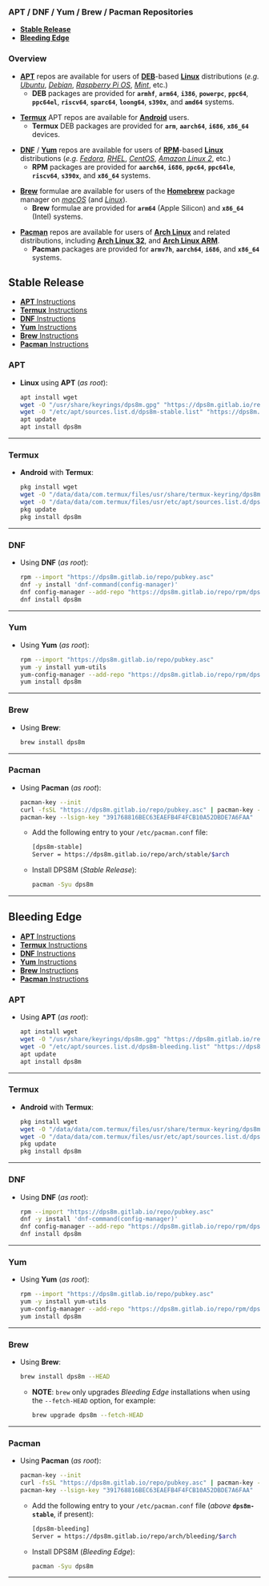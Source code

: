 <!-- SPDX-License-Identifier: MIT-0
     Copyright (c) 2024-2025 The DPS8M Development Team
-->
### APT / DNF / Yum / Brew / Pacman Repositories

* [**Stable Release**](#stable-release)
* [**Bleeding Edge**](#bleeding-edge)

### Overview

* [**APT**](https://wiki.debian.org/AptCLI) repos are available for users of [**DEB**](https://wiki.debian.org/Teams/Dpkg)-based [**Linux**](https://kernel.org/) distributions (*e.g.* [*Ubuntu*](https://ubuntu.com/), [*Debian*](https://www.debian.org/), [*Raspberry Pi OS*](https://www.raspberrypi.com/software/), [*Mint*](https://linuxmint.com/), etc.)
  * **DEB** packages are provided for **`armhf`**, **`arm64`**, **`i386`**, **`powerpc`**, **`ppc64`**, **`ppc64el`**, **`riscv64`**, **`sparc64`**, **`loong64`**, **`s390x`**, and **`amd64`** systems.

[]()
[]()

* [**Termux**](https://termux.dev/) APT repos are available for [**Android**](https://www.android.com/) users.
  * **Termux** DEB packages are provided for **`arm`**, **`aarch64`**, **`i686`**, **`x86_64`** devices.

[]()
[]()

* [**DNF**](https://github.com/rpm-software-management/dnf) / [**Yum**](http://yum.baseurl.org/) repos are available for users of [**RPM**](https://rpm.org/)-based [**Linux**](https://kernel.org/) distributions (*e.g.* [*Fedora*](https://fedoraproject.org/), [*RHEL*](https://www.redhat.com/en/technologies/linux-platforms/enterprise-linux), [*CentOS*](https://www.centos.org/), [*Amazon Linux 2*](https://aws.amazon.com/amazon-linux-2), etc.)
  * **RPM** packages are provided for **`aarch64`**, **`i686`**, **`ppc64`**, **`ppc64le`**, **`riscv64`**, **`s390x`**, and **`x86_64`** systems.

[]()
[]()

* [**Brew**](https://formulae.brew.sh/) formulae are available for users of the [**Homebrew**](https://brew.sh/) package manager on [*macOS*](https://www.apple.com/macos/) (and [*Linux*](https://docs.brew.sh/Homebrew-on-Linux)).
  * **Brew** formulae are provided for **`arm64`** (Apple Silicon) and **`x86_64`** (Intel) systems.

[]()
[]()

* [**Pacman**](https://pacman.archlinux.page/) repos are available for users of [**Arch Linux**](https://archlinux.org/) and related distributions, including [**Arch Linux 32**](https://archlinux32.org/), and [**Arch Linux ARM**](https://archlinuxarm.org/).
  * **Pacman** packages are provided for **`armv7h`**, **`aarch64`**, **`i686`**, and **`x86_64`** systems.

## Stable Release

* [**APT** Instructions](#apt)
* [**Termux** Instructions](#termux)
* [**DNF** Instructions](#dnf)
* [**Yum** Instructions](#yum)
* [**Brew** Instructions](#brew)
* [**Pacman** Instructions](#pacman)

### APT

* **Linux** using **APT** (*as root*):

  ```sh
  apt install wget
  wget -O "/usr/share/keyrings/dps8m.gpg" "https://dps8m.gitlab.io/repo/pubkey.gpg"
  wget -O "/etc/apt/sources.list.d/dps8m-stable.list" "https://dps8m.gitlab.io/repo/deb/dps8m-stable.list"
  apt update
  apt install dps8m
  ```
<hr>

### Termux

* **Android** with **Termux**:

  ```sh
  pkg install wget
  wget -O "/data/data/com.termux/files/usr/share/termux-keyring/dps8m.gpg" "https://dps8m.gitlab.io/repo/pubkey.gpg"
  wget -O "/data/data/com.termux/files/usr/etc/apt/sources.list.d/dps8m-stable.list" "https://dps8m.gitlab.io/repo/ndk/dps8m-stable.list"
  pkg update
  pkg install dps8m
  ```

<hr>

### DNF

* Using **DNF** (*as root*):

  ```sh
  rpm --import "https://dps8m.gitlab.io/repo/pubkey.asc"
  dnf -y install 'dnf-command(config-manager)'
  dnf config-manager --add-repo "https://dps8m.gitlab.io/repo/rpm/dps8m.repo"
  dnf install dps8m
  ```

<hr>

### Yum

* Using **Yum** (*as root*):

  ```sh
  rpm --import "https://dps8m.gitlab.io/repo/pubkey.asc"
  yum -y install yum-utils
  yum-config-manager --add-repo "https://dps8m.gitlab.io/repo/rpm/dps8m.repo"
  yum install dps8m
  ```

<hr>

### Brew

* Using **Brew**:

  ```sh
  brew install dps8m
  ```

<hr>

### Pacman

* Using **Pacman** (*as root*):
  ```sh
  pacman-key --init
  curl -fsSL "https://dps8m.gitlab.io/repo/pubkey.asc" | pacman-key -a "-"
  pacman-key --lsign-key "391768816BEC63EAEFB4F4FCB10A52DBDE7A6FAA"
  ```

  []()
  []()

  * Add the following entry to your `/etc/pacman.conf` file:
    []()

    []()
    ```sh
    [dps8m-stable]
    Server = https://dps8m.gitlab.io/repo/arch/stable/$arch
    ```

  []()
  []()

  * Install DPS8M (*Stable Release*):
    []()

    []()
    ```sh
    pacman -Syu dps8m
    ```

<hr>

## Bleeding Edge

* [**APT** Instructions](#apt-1)
* [**Termux** Instructions](#termux-1)
* [**DNF** Instructions](#dnf-1)
* [**Yum** Instructions](#yum-1)
* [**Brew** Instructions](#brew-1)
* [**Pacman** Instructions](#pacman-1)

### APT

* Using **APT** (*as root*):

  ```sh
  apt install wget
  wget -O "/usr/share/keyrings/dps8m.gpg" "https://dps8m.gitlab.io/repo/pubkey.gpg"
  wget -O "/etc/apt/sources.list.d/dps8m-bleeding.list" "https://dps8m.gitlab.io/repo/deb/dps8m-bleeding.list"
  apt update
  apt install dps8m
  ```

<hr>

### Termux

* **Android** with **Termux**:

  ```sh
  pkg install wget
  wget -O "/data/data/com.termux/files/usr/share/termux-keyring/dps8m.gpg" "https://dps8m.gitlab.io/repo/pubkey.gpg"
  wget -O "/data/data/com.termux/files/usr/etc/apt/sources.list.d/dps8m-bleeding.list" "https://dps8m.gitlab.io/repo/ndk/dps8m-bleeding.list"
  pkg update
  pkg install dps8m
  ```

<hr>

### DNF

* Using **DNF** (*as root*):

  ```sh
  rpm --import "https://dps8m.gitlab.io/repo/pubkey.asc"
  dnf -y install 'dnf-command(config-manager)'
  dnf config-manager --add-repo "https://dps8m.gitlab.io/repo/rpm/dps8m-bleeding.repo"
  dnf install dps8m
  ```

<hr>

### Yum

* Using **Yum** (*as root*):

  ```sh
  rpm --import "https://dps8m.gitlab.io/repo/pubkey.asc"
  yum -y install yum-utils
  yum-config-manager --add-repo "https://dps8m.gitlab.io/repo/rpm/dps8m-bleeding.repo"
  yum install dps8m
  ```

<hr>

### Brew

* Using **Brew**:
  ```sh
  brew install dps8m --HEAD
  ```

  * **NOTE**: `brew` only upgrades *Bleeding Edge* installations when using the `--fetch-HEAD` option, for example:

    ```sh
    brew upgrade dps8m --fetch-HEAD
    ```

<hr>

### Pacman

* Using **Pacman** (*as root*):
  ```sh
  pacman-key --init
  curl -fsSL "https://dps8m.gitlab.io/repo/pubkey.asc" | pacman-key -a "-"
  pacman-key --lsign-key "391768816BEC63EAEFB4F4FCB10A52DBDE7A6FAA"
  ```

  []()
  []()

  * Add the following entry to your `/etc/pacman.conf` file (*above* **`dps8m-stable`**, if present):
    []()

    []()
    ```sh
    [dps8m-bleeding]
    Server = https://dps8m.gitlab.io/repo/arch/bleeding/$arch
    ```

  []()
  []()

  * Install DPS8M (*Bleeding Edge*):
    []()

    []()
    ```sh
    pacman -Syu dps8m
    ```

<hr>
